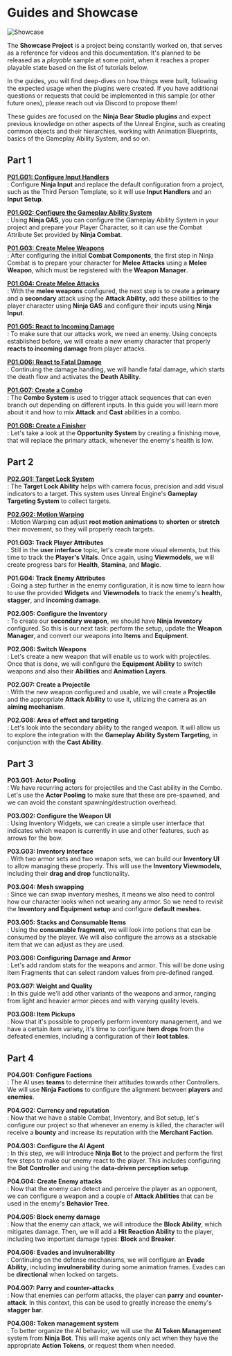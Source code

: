 # Guides and Showcase 

<img src="sc_banner_01.png" alt="Showcase"/>

The **Showcase Project** is a project being constantly worked on, that serves as a reference for videos and this documentation.
It's planned to be released as a _playable_ sample at some point, when it reaches a proper playable state based on the
list of tutorials below.

In the guides, you will find deep-dives on how things were built, following the expected usage when the plugins were
created. If you have additional questions or requests that could be implemented in this sample (or other future ones),
please reach out via Discord to propose them!

These guides are focused on the **Ninja Bear Studio plugins** and expect previous knowledge on other aspects of the 
Unreal Engine, such as creating common objects and their hierarchies, working with Animation Blueprints, basics of the
Gameplay Ability System, and so on.

## Part 1

**[P01.G01: Configure Input Handlers](p01g01_configure_inputs.md)**  
: Configure **Ninja Input** and replace the default configuration from a project, such as the Third Person Template, so 
it will use **Input Handlers** and an **Input Setup**.

**[P01.G02: Configure the Gameplay Ability System](p01g02_configure_gas.md)**  
: Using **Ninja GAS**, you can configure the Gameplay Ability System in your project and prepare your Player Character, 
so it can use the Combat Attribute Set provided by **Ninja Combat**.

**[P01.G03: Create Melee Weapons](p01g03_create_melee_weapons.md)**  
: After configuring the initial **Combat Components**, the first step in Ninja Combat is to prepare your character for 
**Melee Attacks** using a **Melee Weapon**, which must be registered with the **Weapon Manager**.

**[P01.G04: Create Melee Attacks](p01g04_create_melee_attacks.md)**  
: With the **melee weapons** configured, the next step is to create a **primary** and a **secondary** attack using the
**Attack Ability**, add these abilities to the player character using **Ninja GAS** and configure their inputs using
**Ninja Input**.

**[P01.G05: React to Incoming Damage](p01g05_react_to_player_damage.md)**  
: To make sure that our attacks work, we need an enemy. Using concepts established before, we will create a new enemy 
character that properly **reacts to incoming damage** from player attacks.

**[P01.G06: React to Fatal Damage](p01g06_react_to_fatal_damage.md)**  
: Continuing the damage handling, we will handle fatal damage, which starts the death flow and activates the 
**Death Ability**.

**[P01.G07: Create a Combo](p01g07_create_primary_combo.md)**  
: The **Combo System** is used to trigger attack sequences that can even branch out depending on different inputs. In 
this guide you will learn more about it and how to mix **Attack** and **Cast** abilities in a combo.

**[P01.G08: Create a Finisher](p01g08_create_finisher.md)**  
: Let's take a look at the **Opportunity System** by creating a finishing move, that will replace the primary attack, 
whenever the enemy's health is low.

## Part 2

**[P02.G01: Target Lock System](p02g01_target_lock.md)**  
: The **Target Lock Ability** helps with camera focus, precision and add visual indicators to a target. This system uses 
Unreal Engine's **Gameplay Targeting System** to collect targets.

**[P02.G02: Motion Warping](p02g02_motion_warping.md)**  
: Motion Warping can adjust **root motion animations** to **shorten** or **stretch** their movement, so they will 
properly reach targets. 

**P01.G03: Track Player Attributes**  
: Still in the **user interface** topic, let's create more visual elements, but this time to track the **Player's Vitals**.
Once again, using **Viewmodels**, we will create progress bars for **Health**, **Stamina**, and **Magic**.

**P01.G04: Track Enemy Attributes**  
: Going a step further in the enemy configuration, it is now time to learn how to use the provided **Widgets** and
**Viewmodels** to track the enemy's **health**, **stagger**, and **incoming damage**.

**P02.G05: Configure the Inventory**  
: To create our **secondary weapon**, we should have **Ninja Inventory** configured. So this is our next task: perform the 
setup, update the **Weapon Manager**, and convert our weapons into **Items** and **Equipment**.

**P02.G06: Switch Weapons**  
: Let's create a new weapon that will enable us to work with projectiles. Once that is done, we will configure the 
**Equipment Ability** to switch weapons and also their **Abilities** and **Animation Layers**.

**P02.G07: Create a Projectile**  
: With the new weapon configured and usable, we will create a **Projectile** and the appropriate **Attack Ability** to use 
it, utilizing the camera as an **aiming mechanism**.

**P02.G08: Area of effect and targeting**  
: Let's look into the secondary ability to the ranged weapon. It will allow us to explore the integration with the **Gameplay
Ability System Targeting**, in conjunction with the **Cast Ability**.

## Part 3

**P03.G01: Actor Pooling**  
: We have recurring actors for projectiles and the Cast ability in the Combo. Let's use the **Actor Pooling** to make sure
that these are pre-spawned, and we can avoid the constant spawning/destruction overhead.

**P03.G02: Configure the Weapon UI**  
: Using Inventory Widgets, we can create a simple user interface that indicates which weapon is currently in use and
other features, such as arrows for the bow.

**P03.G03: Inventory interface**  
: With two armor sets and two weapon sets, we can build our **Inventory UI** to allow managing these properly. This will
use the **Inventory Viewmodels**, including their **drag and drop** functionality.

**P03.G04: Mesh swapping**  
: Since we can swap inventory meshes, it means we also need to control how our character looks when not wearing any armor.
So we need to revisit the **Inventory and Equipment setup** and configure **default meshes**.

**P03.G05: Stacks and Consumable Items**  
: Using the **consumable fragment**, we will look into potions that can be consumed by the player. We will also configure
the arrows as a stackable item that we can adjust as they are used.

**P03.G06: Configuring Damage and Armor**  
: Let's add random stats for the weapons and armor. This will be done using Item Fragments that can select random values
from pre-defined ranged.

**P03.G07: Weight and Quality**  
: In this guide we'll add other variants of the weapons and armor, ranging from light and heavier armor pieces and with
varying quality levels.

**P03.G08: Item Pickups**  
: Now that it's possible to properly perform inventory management, and we have a certain item variety, it's time to
configure **item drops** from the defeated enemies, including a configuration of their **loot tables**.

## Part 4

**P04.G01: Configure Factions**  
: The AI uses **teams** to determine their attitudes towards other Controllers. We will use **Ninja Factions** to configure
the alignment between **players** and **enemies**.

**P04.G02: Currency and reputation**  
: Now that we have a stable Combat, Inventory, and Bot setup, let's configure our project so that whenever an enemy is
killed, the character will receive a **bounty** and increase its reputation with the **Merchant Faction**.

**P04.G03: Configure the AI Agent**  
: In this step, we will introduce **Ninja Bot** to the project and perform the first few steps to make our enemy react to
the player. This includes configuring the **Bot Controller** and using the **data-driven perception setup**.

**P04.G04: Create Enemy attacks**  
: Now that the enemy can detect and perceive the player as an opponent, we can configure a weapon and a couple of **Attack
Abilities** that can be used in the enemy's **Behavior Tree**.

**P04.G05: Block enemy damage**  
: Now that the enemy can attack, we will introduce the **Block Ability**, which mitigates damage. Then, we will add a **Hit
Reaction Ability** to the player, including two important damage types: **Block** and **Breaker**.

**P04.G06: Evades and invulnerability**  
: Continuing on the defense mechanisms, we will configure an **Evade Ability**, including **invulnerability** during some 
animation frames. Evades can be **directional** when locked on targets.

**P04.G07: Parry and counter-attacks**  
: Now that enemies can perform attacks, the player can **parry** and **counter-attack**. In this context, this can be used 
to greatly increase the enemy's **stagger bar**.

**P04.G08: Token management system**  
: To better organize the AI behavior, we will use the **AI Token Management** system from **Ninja Bot**. This will make 
agents only act when they have the appropriate **Action Tokens**, or request them when needed.

